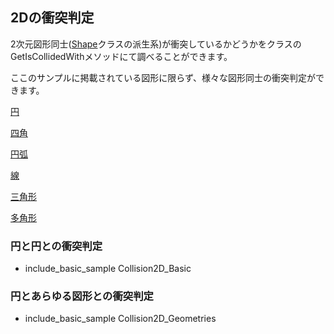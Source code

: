 ## 2Dの衝突判定

2次元図形同士([Shape](./../Reference/Shape/Shape.md)クラスの派生系)が衝突しているかどうかをクラスのGetIsCollidedWithメソッドにて調べることができます。

ここのサンプルに掲載されている図形に限らず、様々な図形同士の衝突判定ができます。

[円](./../Reference/Shape/CircleShape.md)

[四角](./../Reference/Shape/RectangleShape.md)

[円弧](./../Reference/Shape/ArcShape.md)

[線](./../Reference/Shape/LineShape.md)

[三角形](./../Reference/Shape/TriangleShape.md)

[多角形](./../Reference/Shape/PolygonShape.md)

### 円と円との衝突判定

* include_basic_sample Collision2D_Basic

### 円とあらゆる図形との衝突判定

* include_basic_sample Collision2D_Geometries